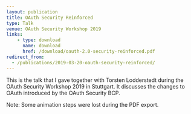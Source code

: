 ```yaml
---
layout: publication
title: OAuth Security Reinforced
type: Talk
venue: OAuth Security Workshop 2019
links:
    - type: download
      name: download
      href: /download/oauth-2.0-security-reinforced.pdf
redirect_from:
  - /publications/2019-03-20-oauth-security-reinforced/
---
```


This is the talk that I gave together with Torsten Lodderstedt during
the OAuth Security Workshop 2019 in Stuttgart. It discusses the
changes to OAuth introduced by the OAuth Security BCP.

Note: Some animation steps were lost during the PDF export. 
